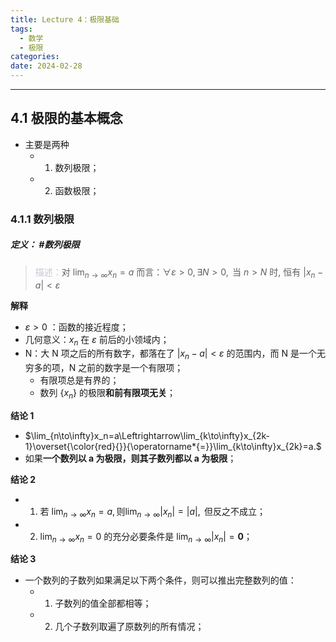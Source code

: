 ```yaml
---
title: Lecture 4：极限基础
tags:
  - 数学
  - 极限
categories: 
date: 2024-02-28
---
```

---
## 4.1 极限的基本概念
+ 主要是两种
	+ 1. 数列极限；
	+ 2. 函数极限；

### 4.1.1 数列极限 
##### **定义**： #数列极限
> <font color="#ccc1d9">描述：</font>对 $\lim_{n\to\infty}x_n=a$ 而言：$\forall\varepsilon>0,\exists N>0,\text{ 当 }n>N\text{ 时, 恒有 }|x_n-a|<\varepsilon$

**解释**
+ $\varepsilon>0$ ：函数的接近程度；
+ 几何意义：$x_n$ 在 $\varepsilon$ 前后的小领域内；
+ N：大 N 项之后的所有数字，都落在了 $|x_n-a|<\varepsilon$ 的范围内，而 N 是一个无穷多的项，N 之前的数字是一个有限项；
	+ 有限项总是有界的；  
	+ 数列 $\left\{x_n\right\}$ 的极限**和前有限项无关**；

**结论 1**
+ $\lim_{n\to\infty}x_n=a\Leftrightarrow\lim_{k\to\infty}x_{2k-1}\overset{\color{red}{}}{\operatorname*{=}}\lim_{k\to\infty}x_{2k}=a.$
+ 如果**一个数列以 a 为极限，则其子数列都以 a 为极限**；

**结论 2**
+ 1. $\text{若 }\lim_{n\to\infty}x_n=a,\text{则}\lim_{n\to\infty}\lvert x_n\rvert=\lvert a\rvert,\text{ 但反之不成立}$；
+ 2. $\lim_{n\to\infty}x_n=0\text{ 的充分必要条件是 }\lim_{n\to\infty}|x_n|=\mathbf{0}$；

**结论 3**
+ 一个数列的子数列如果满足以下两个条件，则可以推出完整数列的值：
	+ 1. 子数列的值全部都相等；
	+ 2. 几个子数列取遍了原数列的所有情况；
